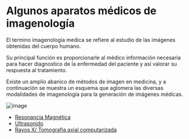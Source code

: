 # Algunos aparatos médicos de imagenología
El termino imagenología medica se refiere al estudio de las imágenes obtenidas del cuerpo humano. 

Su principal función es proporcionarle al médico información necesaria para hacer diagnostico de la enfermedad del paciente y así valorar su respuesta al tratamiento. 

Existe un amplio abanico de métodos de imagen en medicina, y a continuación se muestra un esquema que aglomera las diversas modalidades de imagenología para la generación de imágenes médicas.

![image](https://user-images.githubusercontent.com/98423341/155177914-8a68bf90-d1eb-44dc-b95f-1b7f2cb35464.png)

- [Resonancia Magnética](https://github.com/RocaBilly/Procesamiento-de-im-genes-m-dicas-con-Python/tree/conceptos-de-im%C3%A1genes/Algunos%20aparatos%20m%C3%A9dicos%20de%20imagenolog%C3%ADa/Resonancia%20Magn%C3%A9tica)
- [Ultrasonido](https://github.com/RocaBilly/Procesamiento-de-im-genes-m-dicas-con-Python/tree/conceptos-de-im%C3%A1genes/Algunos%20aparatos%20m%C3%A9dicos%20de%20imagenolog%C3%ADa/Ultrasonido)
- [Rayos X/ Tomografia axial computarizada](https://github.com/RocaBilly/Procesamiento-de-im-genes-m-dicas-con-Python/tree/conceptos-de-im%C3%A1genes/Algunos%20aparatos%20m%C3%A9dicos%20de%20imagenolog%C3%ADa/Rayos%20X,%20Tomograf%C3%ADa%20Axial)



